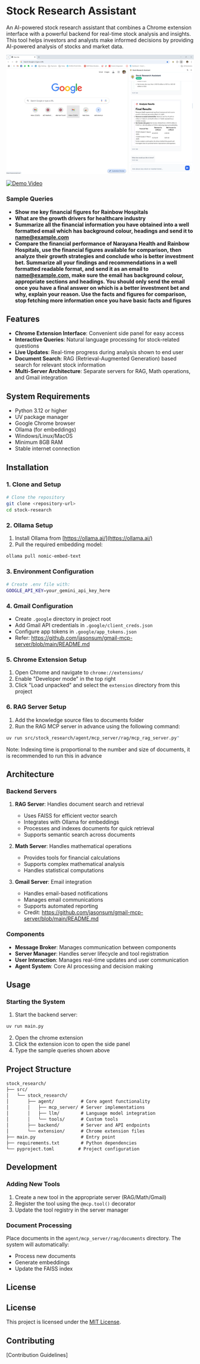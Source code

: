 # Stock Research Assistant

An AI-powered stock research assistant that combines a Chrome extension interface with a powerful backend for real-time stock analysis and insights. This tool helps investors and analysts make informed decisions by providing AI-powered analysis of stocks and market data.

![Stock Research Assistant](screenshot.png)

[![Demo Video](https://img.youtube.com/vi/YOUR_VIDEO_ID/0.jpg)](https://www.youtube.com/watch?v=ZpvHxjgI3KE)

### Sample Queries

- **Show me key financial figures for Rainbow Hospitals**
- **What are the growth drivers for healthcare industry**
- **Summarize all the financial information you have obtained into a well formatted email which has background colour, headings and send it to name@example.com**
- **Compare the financial performance of Narayana Health and Rainbow Hospitals, use the financial figures available for comparison, then analyze their growth strategies and conclude who is better investment bet. Summarize all your findings and recommendations in a well formatted readable format, and send it as an email to name@example.com, make sure the email has background colour, appropriate sections and headings. You should only send the email once you have a final answer on which is a better investment bet and why, explain your reason. Use the facts and figures for comparison, stop fetching more information once you have basic facts and figures**

## Features

- **Chrome Extension Interface**: Convenient side panel for easy access
- **Interactive Queries**: Natural language processing for stock-related questions
- **Live Updates**: Real-time progress during analysis shown to end user
- **Document Search**: RAG (Retrieval-Augmented Generation) based search for relevant stock information
- **Multi-Server Architecture**: Separate servers for RAG, Math operations, and Gmail integration

## System Requirements

- Python 3.12 or higher
- UV package manager
- Google Chrome browser
- Ollama (for embeddings)
- Windows/Linux/MacOS
- Minimum 8GB RAM
- Stable internet connection

## Installation

### 1. Clone and Setup

```bash
# Clone the repository
git clone <repository-url>
cd stock-research

```

### 2. Ollama Setup

1. Install Ollama from [https://ollama.ai/](https://ollama.ai/)
2. Pull the required embedding model:
```bash
ollama pull nomic-embed-text
```

### 3. Environment Configuration
   ```bash
   # Create .env file with:
   GOOGLE_API_KEY=your_gemini_api_key_here
   ```

### 4. Gmail Configuration
   - Create `.google` directory in project root
   - Add Gmail API credentials in `.google/client_creds.json`
   - Configure app tokens in `.google/app_tokens.json`
   - Refer: https://github.com/jasonsum/gmail-mcp-server/blob/main/README.md

### 5. Chrome Extension Setup

1. Open Chrome and navigate to `chrome://extensions/`
2. Enable "Developer mode" in the top right
3. Click "Load unpacked" and select the `extension` directory from this project

### 6. RAG Server Setup

1. Add the knowledge source files to documents folder 
2. Run the RAG MCP server in advance using the following command:
```bash
uv run src/stock_research/agent/mcp_server/rag/mcp_rag_server.py"
 ```
Note: Indexing time is proportional to the number and size of documents, it is recommended to run this in advance

## Architecture

### Backend Servers

1. **RAG Server**: Handles document search and retrieval
   - Uses FAISS for efficient vector search
   - Integrates with Ollama for embeddings
   - Processes and indexes documents for quick retrieval
   - Supports semantic search across documents

2. **Math Server**: Handles mathematical operations
   - Provides tools for financial calculations
   - Supports complex mathematical analysis
   - Handles statistical computations

3. **Gmail Server**: Email integration
   - Handles email-based notifications
   - Manages email communications
   - Supports automated reporting
   - Credit: https://github.com/jasonsum/gmail-mcp-server/blob/main/README.md

### Components

- **Message Broker**: Manages communication between components
- **Server Manager**: Handles server lifecycle and tool registration
- **User Interaction**: Manages real-time updates and user communication
- **Agent System**: Core AI processing and decision making

## Usage

### Starting the System

1. Start the backend server:
```bash
uv run main.py
```

2. Open the chrome extension
3. Click the extension icon to open the side panel
4. Type the sample queries shown above


## Project Structure

```
stock_research/
├── src/
│   └── stock_research/
│       ├── agent/          # Core agent functionality
│       │   ├── mcp_server/ # Server implementations
│       │   ├── llm/        # Language model integration
│       │   └── tools/      # Custom tools
│       ├── backend/        # Server and API endpoints
│       └── extension/      # Chrome extension files
├── main.py                 # Entry point
├── requirements.txt        # Python dependencies
└── pyproject.toml         # Project configuration
```

## Development

### Adding New Tools

1. Create a new tool in the appropriate server (RAG/Math/Gmail)
2. Register the tool using the `@mcp.tool()` decorator
3. Update the tool registry in the server manager

### Document Processing

Place documents in the `agent/mcp_server/rag/documents` directory. The system will automatically:
- Process new documents
- Generate embeddings
- Update the FAISS index




## License

## License

This project is licensed under the [MIT License](./LICENSE).

## Contributing

[Contribution Guidelines]
